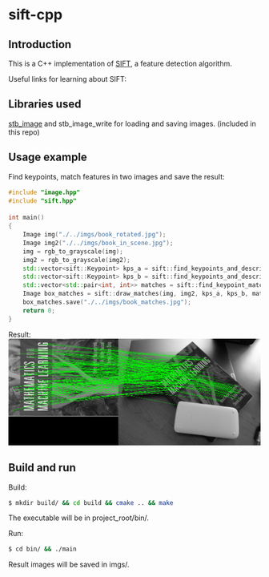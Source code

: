 # sift-cpp

## Introduction
This is a C++ implementation of [SIFT](https://en.wikipedia.org/wiki/Scale-invariant_feature_transform), a feature detection algorithm.

Useful links for learning about SIFT:

## Libraries used
[stb_image](https://github.com/nothings/stb) and stb_image_write for loading and saving images. (included in this repo)

## Usage example
Find keypoints, match features in two images and save the result:
```cpp
#include "image.hpp"
#include "sift.hpp"

int main()
{
    Image img("./../imgs/book_rotated.jpg");
    Image img2("./../imgs/book_in_scene.jpg");
    img = rgb_to_grayscale(img);
    img2 = rgb_to_grayscale(img2);
    std::vector<sift::Keypoint> kps_a = sift::find_keypoints_and_descriptors(img);
    std::vector<sift::Keypoint> kps_b = sift::find_keypoints_and_descriptors(img2);
    std::vector<std::pair<int, int>> matches = sift::find_keypoint_matches(kps_a, kps_b);
    Image box_matches = sift::draw_matches(img, img2, kps_a, kps_b, matches);
    box_matches.save("./../imgs/book_matches.jpg");
    return 0;
}
```

Result:
![Matching result](./imgs/book_matches.jpg)

## Build and run
Build:
```bash
$ mkdir build/ && cd build && cmake .. && make
```
The executable will be in project_root/bin/.

Run:
```bash
$ cd bin/ && ./main
```
Result images will be saved in imgs/.